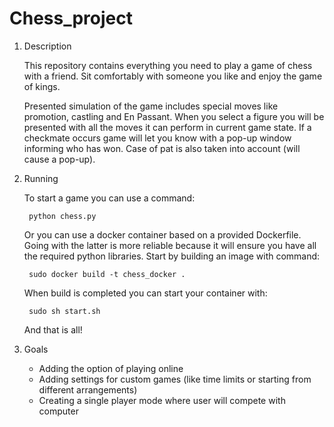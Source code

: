# Chess_project

1. Description

    This repository contains everything you need to play a game of chess with a friend. Sit comfortably with someone you like and enjoy the game of kings.

    Presented simulation of the game includes special moves like promotion, castling and En Passant. When you select a figure you will be presented with all the  moves it  can perform in current game state. If a checkmate occurs game will let you know with a pop-up window informing who has won. Case of pat is also taken into account (will cause a pop-up). 

2. Running

    To start a game you can use a command:

        python chess.py

    Or you can use a docker container based on a provided Dockerfile. Going with the latter is more reliable because it will ensure you have all the required python libraries. Start by building an image with command:

        sudo docker build -t chess_docker .

    When build is completed you can start your container with:

        sudo sh start.sh

    And that is all!

3. Goals

    + Adding the option of playing online
    + Adding settings for custom games (like time limits or starting from different arrangements)
    + Creating a single player mode where user will compete with computer
